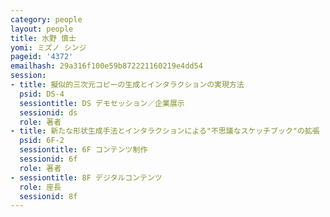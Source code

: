 ```yaml
---
category: people
layout: people
title: 水野 慎士
yomi: ミズノ シンジ
pageid: '4372'
emailhash: 29a316f100e59b872221160219e4dd54
session:
- title: 擬似的三次元コピーの生成とインタラクションの実現方法
  psid: DS-4
  sessiontitle: DS デモセッション／企業展示
  sessionid: ds
  role: 著者
- title: 新たな形状生成手法とインタラクションによる"不思議なスケッチブック"の拡張
  psid: 6F-2
  sessiontitle: 6F コンテンツ制作
  sessionid: 6f
  role: 著者
- sessiontitle: 8F デジタルコンテンツ
  role: 座長
  sessionid: 8f
---
```

